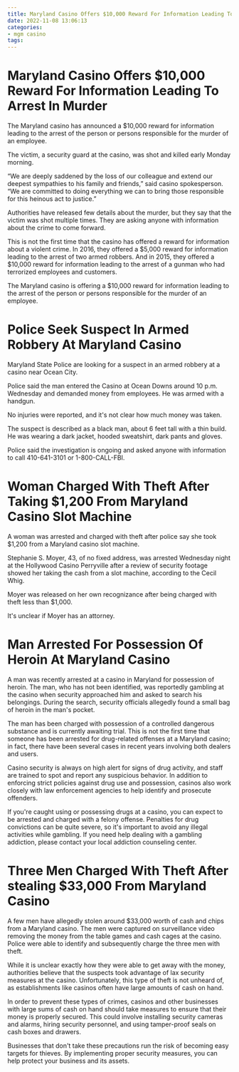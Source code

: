 ```yaml
---
title: Maryland Casino Offers $10,000 Reward For Information Leading To Arrest In Murder
date: 2022-11-08 13:06:13
categories:
- mgm casino
tags:
---
```



#  Maryland Casino Offers $10,000 Reward For Information Leading To Arrest In Murder

The Maryland casino has announced a $10,000 reward for information leading to the arrest of the person or persons responsible for the murder of an employee.

The victim, a security guard at the casino, was shot and killed early Monday morning.

“We are deeply saddened by the loss of our colleague and extend our deepest sympathies to his family and friends,” said casino spokesperson. “We are committed to doing everything we can to bring those responsible for this heinous act to justice.”

Authorities have released few details about the murder, but they say that the victim was shot multiple times. They are asking anyone with information about the crime to come forward.

This is not the first time that the casino has offered a reward for information about a violent crime. In 2016, they offered a $5,000 reward for information leading to the arrest of two armed robbers. And in 2015, they offered a $10,000 reward for information leading to the arrest of a gunman who had terrorized employees and customers.

The Maryland casino is offering a $10,000 reward for information leading to the arrest of the person or persons responsible for the murder of an employee.

#  Police Seek Suspect In Armed Robbery At Maryland Casino

Maryland State Police are looking for a suspect in an armed robbery at a casino near Ocean City.

Police said the man entered the Casino at Ocean Downs around 10 p.m. Wednesday and demanded money from employees. He was armed with a handgun.

No injuries were reported, and it's not clear how much money was taken.

The suspect is described as a black man, about 6 feet tall with a thin build. He was wearing a dark jacket, hooded sweatshirt, dark pants and gloves.

Police said the investigation is ongoing and asked anyone with information to call 410-641-3101 or 1-800-CALL-FBI.

#  Woman Charged With Theft After Taking $1,200 From Maryland Casino Slot Machine

A woman was arrested and charged with theft after police say she took $1,200 from a Maryland casino slot machine.

Stephanie S. Moyer, 43, of no fixed address, was arrested Wednesday night at the Hollywood Casino Perryville after a review of security footage showed her taking the cash from a slot machine, according to the Cecil Whig.

Moyer was released on her own recognizance after being charged with theft less than $1,000.

It's unclear if Moyer has an attorney.

#  Man Arrested For Possession Of Heroin At Maryland Casino

A man was recently arrested at a casino in Maryland for possession of heroin. The man, who has not been identified, was reportedly gambling at the casino when security approached him and asked to search his belongings. During the search, security officials allegedly found a small bag of heroin in the man's pocket.

The man has been charged with possession of a controlled dangerous substance and is currently awaiting trial. This is not the first time that someone has been arrested for drug-related offenses at a Maryland casino; in fact, there have been several cases in recent years involving both dealers and users.

Casino security is always on high alert for signs of drug activity, and staff are trained to spot and report any suspicious behavior. In addition to enforcing strict policies against drug use and possession, casinos also work closely with law enforcement agencies to help identify and prosecute offenders.

If you're caught using or possessing drugs at a casino, you can expect to be arrested and charged with a felony offense. Penalties for drug convictions can be quite severe, so it's important to avoid any illegal activities while gambling. If you need help dealing with a gambling addiction, please contact your local addiction counseling center.

#  Three Men Charged With Theft After stealing $33,000 From Maryland Casino

A few men have allegedly stolen around $33,000 worth of cash and chips from a Maryland casino. The men were captured on surveillance video removing the money from the table games and cash cages at the casino. Police were able to identify and subsequently charge the three men with theft.

While it is unclear exactly how they were able to get away with the money, authorities believe that the suspects took advantage of lax security measures at the casino. Unfortunately, this type of theft is not unheard of, as establishments like casinos often have large amounts of cash on hand.

In order to prevent these types of crimes, casinos and other businesses with large sums of cash on hand should take measures to ensure that their money is properly secured. This could involve installing security cameras and alarms, hiring security personnel, and using tamper-proof seals on cash boxes and drawers.

Businesses that don't take these precautions run the risk of becoming easy targets for thieves. By implementing proper security measures, you can help protect your business and its assets.